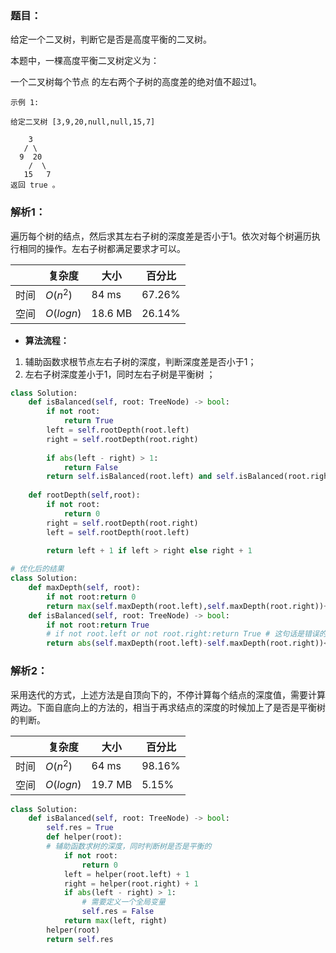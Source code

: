 ### 题目：

给定一个二叉树，判断它是否是高度平衡的二叉树。

本题中，一棵高度平衡二叉树定义为：

一个二叉树每个节点 的左右两个子树的高度差的绝对值不超过1。
```
示例 1:

给定二叉树 [3,9,20,null,null,15,7]

    3
   / \
  9  20
    /  \
   15   7
返回 true 。
```

### 解析1：
遍历每个树的结点，然后求其左右子树的深度差是否小于1。依次对每个树遍历执行相同的操作。左右子树都满足要求才可以。

|  |复杂度|大小|百分比|
|--|--|--|--|
|时间|$O(n^2)$|84 ms|67.26%|
|空间|$O(logn)$|18.6 MB|26.14%|

* **算法流程：**
1. 辅助函数求根节点左右子树的深度，判断深度差是否小于1；
2. 左右子树深度差小于1，同时左右子树是平衡树    ；


```python
class Solution:
    def isBalanced(self, root: TreeNode) -> bool:
        if not root:
            return True
        left = self.rootDepth(root.left)
        right = self.rootDepth(root.right)
        
        if abs(left - right) > 1:
            return False
        return self.isBalanced(root.left) and self.isBalanced(root.right)
        
    def rootDepth(self,root):
        if not root:
            return 0
        right = self.rootDepth(root.right)
        left = self.rootDepth(root.left)
        
        return left + 1 if left > right else right + 1

# 优化后的结果
class Solution:
    def maxDepth(self, root):
        if not root:return 0
        return max(self.maxDepth(root.left),self.maxDepth(root.right))+1
    def isBalanced(self, root: TreeNode) -> bool:
        if not root:return True
        # if not root.left or not root.right:return True # 这句话是错误的不能加
        return abs(self.maxDepth(root.left)-self.maxDepth(root.right))<2 and self.isBalanced(root.left) and self.isBalanced(root.right)
```

### 解析2：
采用迭代的方式，上述方法是自顶向下的，不停计算每个结点的深度值，需要计算两边。下面自底向上的方法的，相当于再求结点的深度的时候加上了是否是平衡树的判断。

|  |复杂度|大小|百分比|
|--|--|--|--|
|时间|$O(n^2)$|64 ms|98.16%|
|空间|$O(logn)$|19.7 MB|5.15%|

```python
class Solution:
    def isBalanced(self, root: TreeNode) -> bool:
        self.res = True
        def helper(root):
        # 辅助函数求树的深度，同时判断树是否是平衡的
            if not root:
                return 0
            left = helper(root.left) + 1
            right = helper(root.right) + 1
            if abs(left - right) > 1:
                # 需要定义一个全局变量
                self.res = False
            return max(left, right)
        helper(root)
        return self.res
```